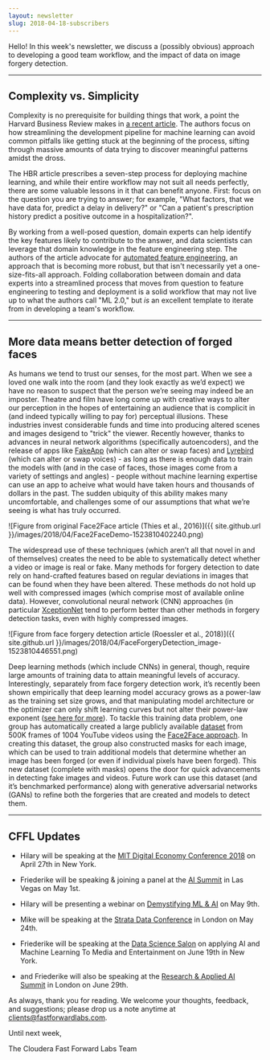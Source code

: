 ```yaml
---
layout: newsletter
slug: 2018-04-18-subscribers
---
```


Hello!  In this week's newsletter, we discuss a (possibly obvious) approach to developing a good team workflow, and the impact of data on image forgery detection.

---

## Complexity vs. Simplicity

Complexity is no prerequisite for building things that work, a point the Harvard Business Review makes in [a recent article](https://hbr.org/2018/03/getting-value-from-machine-learning-isnt-about-fancier-algorithms-its-about-making-it-easier-to-use). The authors focus on how streamlining the development pipeline for machine learning can avoid common pitfalls like getting stuck at the beginning of the process, sifting through massive amounts of data trying to discover meaningful patterns amidst the dross.

The HBR article prescribes a seven-step process for deploying machine learning, and while their entire workflow may not suit all needs perfectly, there are some valuable lessons in it that can benefit anyone. First: focus on the question you are trying to answer; for example, "What factors, that we have data for, predict a delay in delivery?" or "Can a patient's prescription history predict a positive outcome in a hospitalization?". 

By working from a well-posed question, domain experts can help identify the key features likely to contribute to the answer, and data scientists can leverage that domain knowledge in the feature engineering step. The authors of the article advocate for [automated feature engineering](https://github.com/featuretools/featuretools/), an approach that is becoming more robust, but that isn't necessarily yet a one-size-fits-all approach. Folding collaboration between domain and data experts into a streamlined process that moves from question to feature engineering to testing and deployment is a solid workflow that may not live up to what the authors call "ML 2.0," but *is* an excellent template to iterate from in developing a team's workflow.

---

## More data means better detection of forged faces

As humans we tend to trust our senses, for the most part.  When we see a loved one walk into the room (and they look exactly as we’d expect) we have no reason to suspect that the person we’re seeing may indeed be an imposter. Theatre and film have long come up with creative ways to alter our perception in the hopes of entertaining an audience that is complicit in (and indeed typically willing to pay for) perceptual illusions. These industries invest considerable funds and time into producing altered scenes and images desigend to "trick" the viewer. Recently however, thanks to advances in neural network algorithms (specifically autoencoders), and the release of apps like [FakeApp](https://www.fakeapp.org/) (which can alter or swap faces) and [Lyrebird](https://lyrebird.ai/) (which can alter or swap voices) - as long as there is enough data to train the models with (and in the case of faces, those images come from a variety of settings and angles) - people without machine learning expertise can use an app to acheive what would have taken hours and thousands of dollars in the past. The sudden ubiquity of this ability makes many uncomfortable, and challenges some of our assumptions that what we’re seeing is what has truly occurred.

![Figure from original Face2Face article (Thies et al., 2016)]({{ site.github.url }}/images/2018/04/Face2FaceDemo-1523810402240.png)

The widespread use of these techniques (which aren’t all that novel in and of themselves) creates the need to be able to systematically detect whether a video or image is real or fake. Many methods for forgery detection to date rely on hand-crafted features based on regular deviations in images that can be found when they have been altered. These methods do not hold up well with compressed images (which comprise most of available online data).  However, convolutional neural network (CNN) approaches (in particular [XceptionNet](https://arxiv.org/abs/1610.02357) tend to perform better than other methods in forgery detection tasks, even with highly compressed images. 

![Figure from face forgery detection article (Roessler et al., 2018)]({{ site.github.url }}/images/2018/04/FaceForgeryDetection_image-1523810446551.png)

Deep learning methods (which include CNNs) in general, though, require large amounts of training data to attain meaningful levels of accuracy. Interestingly, separately from face forgery detection work, it’s recently been shown empirically that deep learning model accuracy grows as a power-law as the training set size grows, and that manipulating model architecture or the optimizer can only shift learning curves but not alter their power-law exponent ([see here for more](https://arxiv.org/pdf/1712.00409.pdf)). To tackle this training data problem, one group has automatically created a large publicly available [dataset](http://www.niessnerlab.org/projects/roessler2018faceforensics.html) from 500K frames of 1004 YouTube videos using the [Face2Face approach](https://web.stanford.edu/~zollhoef/papers/CVPR2016_Face2Face/paper.pdf). In creating this dataset, the group also constructed masks for each image, which can be used to train additional models that determine whether an image has been forged (or even if individual pixels have been forged). This new dataset (complete with masks) opens the door for quick advancements in detecting fake images and videos. Future work can use this dataset (and it’s benchmarked performance) along with generative adversarial networks (GANs) to refine both the forgeries that are created and models to detect them.

---

## CFFL Updates

* Hilary will be speaking at the [MIT Digital Economy Conference 2018](http://mitsloan.mit.edu/alumni/events/2018-new-york-ide-conference/) on April 27th in New York.

* Friederike will be speaking & joining a panel at the [AI Summit](https://twimlai.com/aisummit-interop-2018/) in Las Vegas on May 1st.

* Hilary will be presenting a webinar on [Demystifying ML & AI](https://info.cloudera.com/LP=1968?src=FFL) on May 9th.

* Mike will be speaking at the [Strata Data Conference](https://conferences.oreilly.com/strata/strata-eu/public/schedule/detail/65283) in London on May 24th.

* Friederike will be speaking at the [Data Science Salon](https://www.eventbrite.com/e/data-science-salon-nyc-tickets-40072527007) on applying AI and Machine Learning To Media and Entertainment on June 19th in New York.

* and Friederike will also be speaking at the [Research & Applied AI Summit](https://raais.co/) in London on June 29th.


As always, thank you for reading. We welcome your thoughts, feedback, and suggestions; please drop us a note anytime at clients@fastforwardlabs.com.

Until next week,

The Cloudera Fast Forward Labs Team
